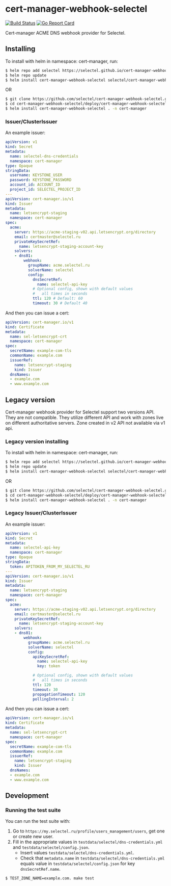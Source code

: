 # cert-manager-webhook-selectel
[![Build Status](https://travis-ci.org/selectel/cert-manager-webhook-selectel.svg?branch=master)](https://travis-ci.org/selectel/cert-manager-webhook-selectel)
[![Go Report Card](https://goreportcard.com/badge/github.com/selectel/cert-manager-webhook-selectel)](https://goreportcard.com/report/github.com/selectel/cert-manager-webhook-selectel)

Cert-manager ACME DNS webhook provider for Selectel.

## Installing

To install with helm in namespace: cert-manager, run:

```bash
$ helm repo add selectel https://selectel.github.io/cert-manager-webhook-selectel
$ helm repo update
$ helm install cert-manager-webhook-selectel selectel/cert-manager-webhook-selectel -n cert-manager
```

OR

```bash
$ git clone https://github.com/selectel/cert-manager-webhook-selectel.git
$ cd cert-manager-webhook-selectel/deploy/cert-manager-webhook-selectel
$ helm install cert-manager-webhook-selectel . -n cert-manager
```

### Issuer/ClusterIssuer

An example issuer:

```yaml
apiVersion: v1
kind: Secret
metadata:
  name: selectel-dns-credentials
  namespace: cert-manager
type: Opaque
stringData:
  username: KEYSTONE_USER
  password: KEYSTONE_PASSWORD
  account_id: ACCOUNT_ID
  project_id: SELECTEL_PROJECT_ID
---
apiVersion: cert-manager.io/v1
kind: Issuer
metadata:
  name: letsencrypt-staging
  namespace: cert-manager
spec:
  acme:
    server: https://acme-staging-v02.api.letsencrypt.org/directory
    email: certmaster@selectel.ru
    privateKeySecretRef:
      name: letsencrypt-staging-account-key
    solvers:
    - dns01:
        webhook:
          groupName: acme.selectel.ru
          solverName: selectel
          config:
            dnsSecretRef:
              name: selectel-api-key
            # Optional config, shown with default values
            #   all times in seconds
            ttl: 120 # Default: 60
            timeout: 30 # Default 40
```

And then you can issue a cert:

```yaml
apiVersion: cert-manager.io/v1
kind: Certificate
metadata:
  name: sel-letsencrypt-crt
  namespace: cert-manager
spec:
  secretName: example-com-tls
  commonName: example.com
  issuerRef:
    name: letsencrypt-staging
    kind: Issuer
  dnsNames:
  - example.com
  - www.example.com
```

## Legacy version

Cert-manager webhook provider for Selectel support two versions API.
They are not compatible. They utilize different API and work with zones live on different authoritative servers.
Zone created in v2 API not available via v1 api.

### Legacy version installing

To install with helm in namespace: cert-manager, run:

```bash
$ helm repo add selectel https://selectel.github.io/cert-manager-webhook-selectel
$ helm repo update
$ helm install cert-manager-webhook-selectel selectel/cert-manager-webhook-selectel -n cert-manager --version 1.2.4
```

OR

```bash
$ git clone https://github.com/selectel/cert-manager-webhook-selectel.git --branch 1.2.4
$ cd cert-manager-webhook-selectel/deploy/cert-manager-webhook-selectel
$ helm install cert-manager-webhook-selectel . -n cert-manager
```

### Legacy Issuer/ClusterIssuer

An example issuer:

```yaml
apiVersion: v1
kind: Secret
metadata:
  name: selectel-api-key
  namespace: cert-manager
type: Opaque
stringData:
  token: APITOKEN_FROM_MY_SELECTEL_RU
---
apiVersion: cert-manager.io/v1
kind: Issuer
metadata:
  name: letsencrypt-staging
  namespace: cert-manager
spec:
  acme:
    server: https://acme-staging-v02.api.letsencrypt.org/directory
    email: certmaster@selectel.ru
    privateKeySecretRef:
      name: letsencrypt-staging-account-key
    solvers:
    - dns01:
        webhook:
          groupName: acme.selectel.ru
          solverName: selectel
          config:
            apiKeySecretRef:
              name: selectel-api-key
              key: token

            # Optional config, shown with default values
            #   all times in seconds
            ttl: 120
            timeout: 30
            propagationTimeout: 120
            pollingInterval: 2
```

And then you can issue a cert:

```yaml
apiVersion: cert-manager.io/v1
kind: Certificate
metadata:
  name: sel-letsencrypt-crt
  namespace: cert-manager
spec:
  secretName: example-com-tls
  commonName: example.com
  issuerRef:
    name: letsencrypt-staging
    kind: Issuer
  dnsNames:
  - example.com
  - www.example.com
```

## Development

### Running the test suite

You can run the test suite with:

1. Go to `https://my.selectel.ru/profile/users_management/users`, get one or create new user.
2. Fill in the appropriate values in `testdata/selectel/dns-credentials.yml` and `testdata/selectel/config.json`.
    - Insert values `testdata/selectel/dns-credentials.yml`.
    - Check that `metadata.name` in `testdata/selectel/dns-credentials.yml` equals value in `testdata/selectel/config.json` for key `dnsSecretRef.name`.

```bash
$ TEST_ZONE_NAME=example.com. make test
```
